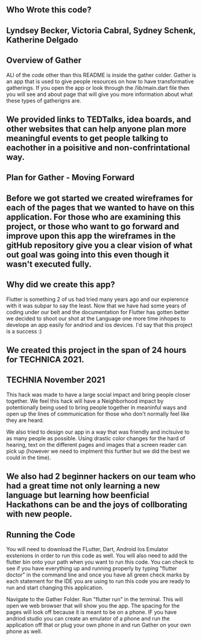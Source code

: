   **Who Wrote this code?**
 -----------------------------------------
  Lyndsey Becker, Victoria Cabral, Sydney Schenk, Katherine Delgado 
 -----------------------------------------
  **Overview of Gather**
 -----------------------------------------
 ALl of the code other than this README is inside the  gather colder. Gather is an app
 that is used to give people resources on how to have transformative gatherings. If
 you open the app or look through the /lib/main.dart file then you will see and about
 page that will give you more information about what these types of gatherigns are.

 We provided links to TEDTalks, idea boards, and other websites that can help anyone
 plan more meaningful events to get people talking to eachother in a poisitive and 
 non-confrintational way. 
  -----------------------------------------
  **Plan for Gather - Moving Forward**
 -----------------------------------------
 Before we got started we created wireframes for each of the pages that we wanted to 
 have on this application. For those who are examining this project, or those who want
 to go forward and improve upon this app the wireframes in the gitHub repository give
 you a clear vision of what out goal was going into this even though it wasn't executed
 fully.
  -----------------------------------------
 **Why did we create this app?**
 -----------------------------------------
 Flutter is something 2 of us had tried many years ago and our expierence with it was
 subpar to say the least. Now that we have had some years of coding under our belt and
 the documentation for Flutter has gotten better we decided to shoot our shot at the 
 Language one more time inhopes to develope an app easily for andriod and ios devices.
 I'd say that this project is a success :)

 We created this project in the span of 24 hours for TECHNICA 2021.
 -----------------------------------------
 **TECHNIA November 2021**
 -----------------------------------------
 This hack was made to have a large social impact and bring people closer together.
 We feel this hack will have a Neighborhood impact by potentionally being used to
 bring people together in meaninful ways and open up the lines of communication for 
 those who don't normally feel like they are heard. 

 We also tried to design our app in a way that was friendly and inclsuive to as many
 people as possible. Using drastic color changes for the hard of hearing, text on the
 different pages and images that a screen reader can pick up (however we need to implment
 this further but we did the best we could in the time).

 We also had 2 beginner hackers on our team who had a great time not only learning a
 new language but learning how beenficial Hackathons can be and the joys of collborating
 with new people. 
 -----------------------------------------
 **Running the Code**
 -----------------------------------------
 You will need to download the FLutter, Dart, Android Ios
 Emulator exstenions in order to run this code as well. You will also need to add the
 flutter bin onto your path when you want to run this code. You can check to see if
 you have everything up and running properly by typing "flutter doctor" in the command
 line and once you have all green check marks by each statement for the IDE you are 
 using to run this code you are ready to run and start changing this application. 

 Navigate to the Gather Folder. Run "flutter run" in the terminal. This will open 
 we web browser that will show you the app. The spacing for the pages will look off
 because it is meant to be on a phone. IF you have andriod studio you can create 
 an emulator of a phone and run the application off that or plug your own phone in 
 and run Gather on your own phone as well. 
